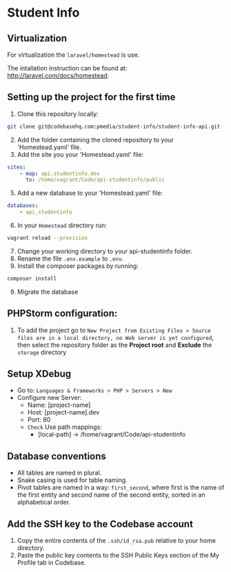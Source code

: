 # Student Info

## Virtualization
For virtualization the `laravel/homestead` is use.

The intallation instruction can be found at: http://laravel.com/docs/homestead.

## Setting up the project for the first time
1. Clone this repository locally:
``` bash
git clone git@codebasehq.com:pmedia/student-info/student-info-api.git
```
2. Add the folder containing the cloned repository to your 'Homestead.yaml' file.
3. Add the site you your 'Homestead.yaml' file:

``` yaml
sites:
    - map: api.studentinfo.dev
      to: /home/vagrant/Code/api-studentinfo/public
```

5. Add a new database to your 'Homestead.yaml' file:

``` yaml
databases:
    - api_studentinfo
```

6. In your `Homestead` directory run:

``` bash
vagrant reload --provision
```

7. Change your working directory to your api-studentinfo folder.
8. Rename the file `.env.example` to `.env`.
9. Install the composer packages by running:

``` bash
composer install
```

9. Migrate the database

## PHPStorm configuration:
1. To add the project go to `New Project from Existing Files > Source files are in a local directory, no Web server is yet configured`, then select the repository folder as the **Project root** and **Exclude** the `storage` directory

## Setup XDebug
- Go to: `Languages & Frameworks > PHP > Servers > New`
- Configure new Server:
    - Name: [project-name]
    - Host: [project-name].dev
    - Port: 80
    - `Check` Use path mappings:
	    - [local-path] -> /home/vagrant/Code/api-studentinfo

## Database conventions
- All tables are named in plural.
- Snake casing is used for table naming.
- Pivot tables are named in a way: `first_second`, where first is the name of the first entity and second name of the second entity, sorted in an alphabetical order.

## Add the SSH key to the Codebase account
1. Copy the entire contents of the `.ssh/id_rsa.pub` relative to your home directory.
2. Paste the public key contents to the SSH Public Keys section of the My Profile tab in Codebase.
